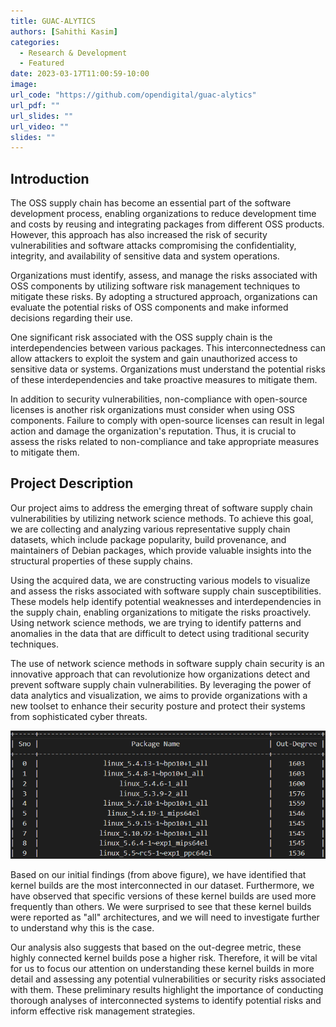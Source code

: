 ```yaml
---
title: GUAC-ALYTICS
authors: [Sahithi Kasim]
categories:
  - Research & Development
  - Featured
date: 2023-03-17T11:00:59-10:00
image:
url_code: "https://github.com/opendigital/guac-alytics"
url_pdf: ""
url_slides: ""
url_video: ""
slides: ""
---
```


## Introduction

The OSS supply chain has become an essential part of the software development process, enabling organizations to reduce development time and costs by reusing and integrating packages from different OSS products. However, this approach has also increased the risk of security vulnerabilities and software attacks compromising the confidentiality, integrity, and availability of sensitive data and system operations. 

Organizations must identify, assess, and manage the risks associated with OSS components by utilizing software risk management techniques to mitigate these risks. By adopting a structured approach, organizations can evaluate the potential risks of OSS components and make informed decisions regarding their use. 

One significant risk associated with the OSS supply chain is the interdependencies between various packages. This interconnectedness can allow attackers to exploit the system and gain unauthorized access to sensitive data or systems. Organizations must understand the potential risks of these interdependencies and take proactive measures to mitigate them. 

In addition to security vulnerabilities, non-compliance with open-source licenses is another risk organizations must consider when using OSS components. Failure to comply with open-source licenses can result in legal action and damage the organization's reputation. Thus, it is crucial to assess the risks related to non-compliance and take appropriate measures to mitigate them. 

## Project Description 

Our project aims to address the emerging threat of software supply chain vulnerabilities by utilizing network science methods. To achieve this goal, we are collecting and analyzing various representative supply chain datasets, which include package popularity, build provenance, and maintainers of Debian packages, which provide valuable insights into the structural properties of these supply chains. 

Using the acquired data, we are constructing various models to visualize and assess the risks associated with software supply chain susceptibilities. These models help identify potential weaknesses and interdependencies in the supply chain, enabling organizations to mitigate the risks proactively. Using network science methods, we are trying to identify patterns and anomalies in the data that are difficult to detect using traditional security techniques. 

The use of network science methods in software supply chain security is an innovative approach that can revolutionize how organizations detect and prevent software supply chain vulnerabilities. By leveraging the power of data analytics and visualization, we aims to provide organizations with a new toolset to enhance their security posture and protect their systems from sophisticated cyber threats.

![](./out-degree.png)

Based on our initial findings (from above figure), we have identified that kernel builds are the most interconnected in our dataset. Furthermore, we have observed that specific versions of these kernel builds are used more frequently than others. We were surprised to see that these kernel builds were reported as "all" architectures, and we will need to investigate further to understand why this is the case.

Our analysis also suggests that based on the out-degree metric, these highly connected kernel builds pose a higher risk. Therefore, it will be vital for us to focus our attention on understanding these kernel builds in more detail and assessing any potential vulnerabilities or security risks associated with them. These preliminary results highlight the importance of conducting thorough analyses of interconnected systems to identify potential risks and inform effective risk management strategies.
